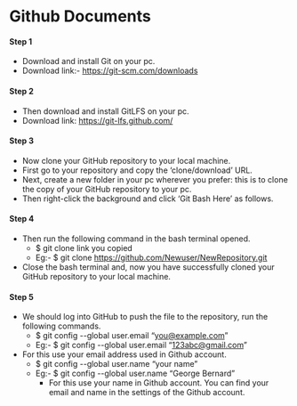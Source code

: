 # Github Documents

#### Step 1
  - Download and install Git on your pc.
  - Download link:- https://git-scm.com/downloads

#### Step 2
  - Then download and install GitLFS on your pc.
  - Download link: https://git-lfs.github.com/

#### Step 3
  - Now clone your GitHub repository to your local machine.
  - First go to your repository and copy the ‘clone/download’ URL.
  - Next, create a new folder in your pc wherever you prefer: this is to clone the copy of your GitHub repository to your pc.
  - Then right-click the background and click ‘Git Bash Here’ as follows.

#### Step 4
  - Then run the following command in the bash terminal opened.
     * $ git clone link you copied
     * Eg:- $ git clone https://github.com/Newuser/NewRepository.git
  - Close the bash terminal and, now you have successfully cloned your GitHub repository to your local machine.

#### Step 5
   - We should log into GitHub to push the file to the repository, run the following commands.
       * $ git config --global user.email “you@example.com”
       * Eg:- $ git config --global user.email “123abc@gmail.com”
   - For this use your email address used in Github account.
       * $ git config --global user.name “your name”
       * Eg:- $ git config --global user.name “George Bernard”
         - For this use your name in Github account. You can find your email and name in the settings of the Github account.  
  
  
